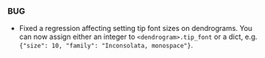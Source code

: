 <!--
A new scriv changelog fragment.

Uncomment the section that is right (remove the HTML comment wrapper).
-->

<!--
### Contributors

- A bullet item for the Contributors category.

-->
<!--
### ENH

- A bullet item for the ENH category.

-->
### BUG

- Fixed a regression affecting setting tip font sizes on dendrograms. You can now
  assign either an integer to `<dendrogram>.tip_font` or a dict,
  e.g. `{"size": 10, "family": "Inconsolata, monospace"}`.

<!--
### DOC

- A bullet item for the DOC category.

-->
<!--
### Deprecations

- A bullet item for the Deprecations category.

-->
<!--
### Discontinued

- A bullet item for the Discontinued category.

-->
